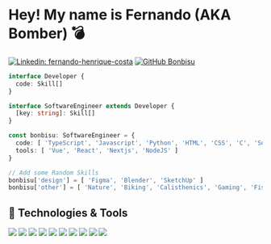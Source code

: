 # Hey! My name is Fernando (AKA Bomber) 💣 

[![Linkedin: fernando-henrique-costa](https://img.shields.io/badge/-fernando&#8722;henrique&#8722;costa-blue?style=flat-square&logo=Linkedin&logoColor=white&link=https://www.linkedin.com/in/fernando-henrique-costa/)](https://www.linkedin.com/in/fernando-henrique-costa/)
[![GitHub Bonbisu](https://img.shields.io/github/followers/Bonbisu?label=follow&style=social)](https://github.com/Bonbisu)

```ts
interface Developer {
  code: Skill[]
}

interface SoftwareEngineer extends Developer {
  [key: string]: Skill[]
}

const bonbisu: SoftwareEngineer = {
  code: [ 'TypeScript', 'Javascript', 'Python', 'HTML', 'CSS', 'C', 'Solidity' ],
  tools: [ 'Vue', 'React', 'Nextjs', 'NodeJS' ]
}

// Add some Random Skills
bonbisu['design'] = [ 'Figma', 'Blender', 'SketchUp' ]
bonbisu['other'] = [ 'Nature', 'Biking', 'Calisthenics', 'Gaming', 'Fishing' ] 

```


## 🔧 Technologies & Tools

![](https://img.shields.io/badge/OS-Linux-informational?style=flat&logo=linux&logoColor=white&color=blueviolet)
![](https://img.shields.io/badge/Editor-VS_Code-informational?style=flat&logo=visual-studio-code&logoColor=white&color=blueviolet)
![](https://img.shields.io/badge/Code-Python-informational?style=flat&logo=python&logoColor=white&color=blueviolet)
![](https://img.shields.io/badge/Code-Javascript-informational?style=flat&logo=javascript&logoColor=white&color=blueviolet)
![](https://img.shields.io/badge/Shell-ZSH-informational?style=flat&logo=gnu-bash&logoColor=white&color=blueviolet)
![](https://img.shields.io/badge/Tools-ReactJS-informational?style=flat&logo=react&logoColor=white&color=blueviolet)
![](https://img.shields.io/badge/Tools-NextJS-informational?style=flat&logo=react&logoColor=white&color=blueviolet)
![](https://img.shields.io/badge/Tools-ReactNative-informational?style=flat&logo=react&logoColor=white&color=blueviolet)
![](https://img.shields.io/badge/Tools-MongoDB-informational?style=flat&logo=mongodb&logoColor=white&color=blueviolet)
![](https://img.shields.io/badge/Tools-SQL-informational?style=flat&logo=mysql&logoColor=white&color=blueviolet)
